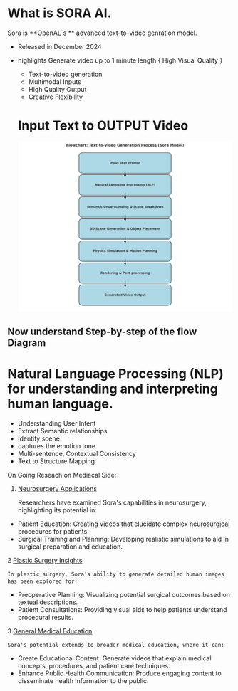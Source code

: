 # What is SORA AI.

Sora is **OpenAL`s ** advanced text-to-video genration model.
- Released in December 2024
- highlights Generate video up to 1 minute length { High Visual Quality }
  - Text-to-video generation
  - Multimodal Inputs
  - High Quality Output
  - Creative Flexibility


  # Input Text to OUTPUT Video
  ![flow-diagram](Flow_diagram_text_to_video.png)
  
## Now understand Step-by-step of the flow Diagram

# Natural Language Processing (NLP) for understanding and interpreting human language.
  - Understanding User Intent
  - Extract Semantic relationships
  - identify scene
  - captures the emotion tone
  - Multi-sentence, Contextual Consistency
  - Text to Structure Mapping


On Going Reseach on Mediacal Side:
1.  [Neurosurgery Applications](https://link.springer.com/article/10.1007/s10143-024-02514-w)
   
    Researchers have examined Sora's capabilities in neurosurgery, highlighting its potential in: 
  - Patient Education: Creating videos that elucidate complex neurosurgical procedures for patients.
  - Surgical Training and Planning: Developing realistic simulations to aid in surgical preparation and education.

2  [Plastic Surgery Insights](https://link.springer.com/article/10.1007/s00266-024-04583-0?)

    In plastic surgery, Sora's ability to generate detailed human images has been explored for:
  - Preoperative Planning: Visualizing potential surgical outcomes based on textual descriptions.
  - Patient Consultations: Providing visual aids to help patients understand procedural results.

3 [General Medical Education](https://link.springer.com/article/10.1007/s11845-024-03680-y?)

    Sora's potential extends to broader medical education, where it can:
  - Create Educational Content: Generate videos that explain medical concepts, procedures, and patient care techniques.
  - Enhance Public Health Communication: Produce engaging content to disseminate health information to the public.
